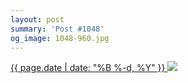 ```yaml
---
layout: post
summary: 'Post #1048'
og_image: 1048-960.jpg
---
```


<p>
 <time>
  <a href="/1048">
   {{ page.date | date: "%B %-d, %Y" }}
  </a>
 </time>
 <a href="/1048">
  <img sizes="(min-width: 700px) 50vw, calc(100vw - 2rem)" src="{{ site.assets_url }}/1048-480.jpg" srcset="{{ site.assets_url }}/1048-240.jpg 240w, {{ site.assets_url }}/1048-480.jpg 480w, {{ site.assets_url }}/1048-720.jpg 720w, {{ site.assets_url }}/1048-960.jpg 960w"/>
 </a>
</p>
